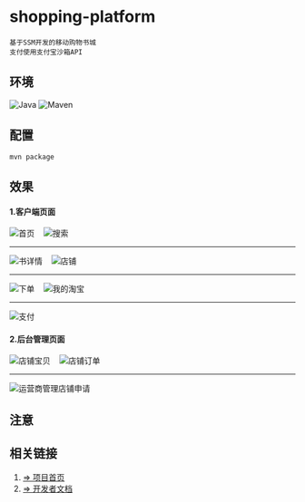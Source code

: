 # shopping-platform
    基于SSM开发的移动购物书城
    支付使用支付宝沙箱API
    
## 环境
![Java](https://camo.githubusercontent.com/67530390b2eb4e3c74ff959538fb395b766d50fc/68747470733a2f2f696d672e736869656c64732e696f2f62616467652f4a4156412d312e382532422d627269676874677265656e2e737667) ![Maven](https://camo.githubusercontent.com/2c5a56324be11da9e23553f610c3d22d131d3ec2/68747470733a2f2f696d672e736869656c64732e696f2f62616467652f6d6176656e2d332e302532422d627269676874677265656e2e737667)

## 配置
```shell
mvn package
```

## 效果
#### 1.客户端页面
![首页](img-folder/index.png) &nbsp;&nbsp;
![搜索](img-folder/search.png)
<hr>

![书详情](img-folder/detail.png) &nbsp;&nbsp;
![店铺](img-folder/store.png)
<hr>

![下单](img-folder/order.png) &nbsp;&nbsp;
![我的淘宝](img-folder/mine.png)
<hr>

![支付](img-folder/alipay.png)
#### 2.后台管理页面
![店铺宝贝](img-folder/store-manage1.png) &nbsp;&nbsp;
![店铺订单](img-folder/store-manage2.png)
<hr>

![运营商管理店铺申请](img-folder/operator-manage.png)
## 注意


## 相关链接
1. [=> 项目首页](http://www.cglzwz.top/html/view/)  
2. [=> 开发者文档](doc)
